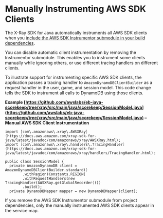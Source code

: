 # Manually Instrumenting AWS SDK Clients<a name="scorekeep-sdkclients"></a>

The X\-Ray SDK for Java automatically instruments all AWS SDK clients when you [include the AWS SDK Instrumentor submodule in your build dependencies](xray-sdk-java.md#xray-sdk-java-dependencies)\.

You can disable automatic client instrumentation by removing the Instrumentor submodule\. This enables you to instrument some clients manually while ignoring others, or use different tracing handlers on different clients\.

To illustrate support for instrumenting specific AWS SDK clients, the application passes a tracing handler to `AmazonDynamoDBClientBuilder` as a request handler in the user, game, and session model\. This code change tells the SDK to instrument all calls to DynamoDB using those clients\.

**Example [https://github.com/awslabs/eb-java-scorekeep/tree/xray/src/main/java/scorekeep/SessionModel.java](https://github.com/awslabs/eb-java-scorekeep/tree/xray/src/main/java/scorekeep/SessionModel.java) – Manual AWS SDK Client Instrumentation**  

```
import [com\.amazonaws\.xray\.AWSXRay](https://docs.aws.amazon.com/xray-sdk-for-java/latest/javadoc/com/amazonaws/xray/AWSXRay.html);
import [com\.amazonaws\.xray\.handlers\.TracingHandler](https://docs.aws.amazon.com/xray-sdk-for-java/latest/javadoc/com/amazonaws/xray/handlers/TracingHandler.html);

public class SessionModel {
  private AmazonDynamoDB client = AmazonDynamoDBClientBuilder.standard()
        .withRegion(Constants.REGION)
        .withRequestHandlers(new TracingHandler(AWSXRay.getGlobalRecorder()))
        .build();
  private DynamoDBMapper mapper = new DynamoDBMapper(client);
```

If you remove the AWS SDK Instrumentor submodule from project dependencies, only the manually instrumented AWS SDK clients appear in the service map\.